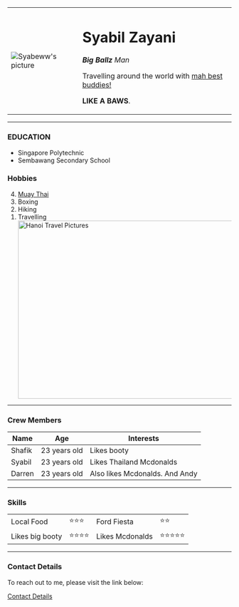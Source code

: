 <html lang="en" dir="ltr">

<head>
  <meta charset="utf-8">
  <title>Syabeww's Personal Site</title>
</head>

<body>
  <table cellspacing = '20'>
    <td><img src="/Users/syabeww/Downloads/IMG-4680 copy 2.jpg" alt="Syabeww's picture"></td>
    <td><h1>Syabil Zayani</h1><p><em><strong>Big Ballz</strong> Man</em></p>
    <p>Travelling around the world with <a href="https://www.instagram.com/sailwithshaf/">mah best buddies!</a> </p>
    <p><strong>LIKE A BAWS</strong>.</p>
    </td>
  </table>
  <hr>
  <h3>EDUCATION</h3>
  <ul>
    <li>Singapore Polytechnic</li>
    <li>Sembawang Secondary School</li>
  </ul>
  <h3>Hobbies</h3>
  <ol reversed>
    <li><a href="https://www.google.com/imgres?imgurl=https%3A%2F%2Fcdn.shopify.com%2Fs%2Ffiles%2F1%2F0224%2F6724%2F8200%2Ffiles%2Fsaenchai_5d9f3754-c7c2-41a0-a752-475f207c7182.jpg%3Fv%3D1575626613&imgrefurl=https%3A%2F%2Fasia.yokkao.com%2Fpages%2Fsaenchai-pk-muaythaigym&tbnid=3VdpjZt8iJWmMM&vet=12ahUKEwjz--mordTvAhUPTCsKHQLSAUcQMygCegUIARDJAQ..i&docid=h_lE9ILR1iyW8M&w=534&h=800&q=saenchai&ved=2ahUKEwjz--mordTvAhUPTCsKHQLSAUcQMygCegUIARDJAQ">Muay Thai</a></li>
    <li>Boxing</li>
    <li>Hiking</li>
    <li>Travelling</li>
    <img src="/Users/syabeww/Pictures/IMG_9724.png"
        alt="Hanoi Travel Pictures"
        width="550"
        height="400">
  </ol>
  <hr>
  <h3>Crew Members</h3>
  <table>
    <thead>
      <tr>
        <th>Name</th>
        <th>Age</th>
        <th>Interests</th>
      </tr>
    </thead>
    <tr>
      <td>Shafik</td>
      <td>23 years old</td>
      <td>Likes booty</td>
    </tr>
    <tr>
      <td>Syabil</td>
      <td>23 years old</td>
      <td>Likes Thailand Mcdonalds</td>
    </tr>
    <tr>
      <td>Darren</td>
      <td>23 years old</td>
      <td>Also likes Mcdonalds. And Andy</td>
    </tr>
  </table>
  <hr>
<h3>Skills</h3>
<table>
  
  <tr>
    <td>Local Food</td>
        <td>⭐️⭐️⭐️</td>
    <td>Ford Fiesta</td>
        <td>⭐️⭐️</td>
  </tr>
   <tr>
        <td>Likes big booty</td>
        <td>⭐️⭐️⭐️⭐️</td>
        <td>Likes Mcdonalds</td>
        <td>⭐️⭐️⭐️⭐️⭐️</td>
  </tr>

   
</table>
  <hr>
  <h3>Contact Details</h3>
  <p>To reach out to me, please visit the link below:</p>
  <a href="Contact Details.html">Contact Details</a>
</body>

</html>
